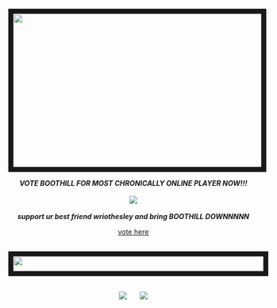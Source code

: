 <p align="center">
<img src="https://files.catbox.moe/0v69io.gif" width="500" height="309" border="10"/>
</p>
<p align="center">
 <em><b>VOTE BOOTHILL FOR MOST CHRONICALLY ONLINE PLAYER NOW!!!</b></em><br><br>
 <img src="https://s5.ezgif.com/tmp/ezgif-5-79a3ea98e6.gif"/><br><br>
<em><b> support ur best friend wriothesley and bring BOOTHILL DOWNNNNN</b></em>
</p>

<div align="center">

 [vote here](https://twitter.com/ponytown_awards)
<br> <br>
</div>
 <p align="center">
<img src="https://64.media.tumblr.com/9c369ac8a98fe4503fa8860f45cfe979/eeedc803d1006329-01/s540x810/64301aafecee187be7719aaef4f1c0b6b976acb8.pnj" width="540" height="30" border="10"/>
  <br> <br>
</p>
 
<div align="center">
 
[![](https://files.catbox.moe/r0414x.png)](https://rentry.co/wriothesleyneuvillette)ㅤㅤ[![](https://files.catbox.moe/qdaeia.png)](https://meropide.123guestbook.com/)
<br> <br>
</div>


